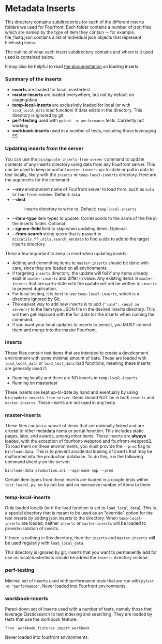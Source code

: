 Metadata Inserts
============

[This directory](.) contains subdirectories for each of the different inserts folders we used for Fourfront. Each folder contains a number of json files which are named by the type of item they contain -- for example, file_fastq.json contains a list of individual json objects that represent FileFastq items.

The outline of what each insert subdirectory contains and where is it used used is contained below.

It may also be helpful to read [the documentation](../../../../docs/inserts.md) on loading inserts.

### Summary of the inserts

- **inserts** are loaded for local, mastertest
- **master-inserts** are loaded everywhere, but not by default on staging/data
- **temp-local-inserts** are exclusively loaded for local (or with `load_local_data` load function) if data exists in the directory. This directory is ignored by git
- **perf-testing** used with `pytest -m performance` tests. Currently not working
- **workbook-inserts** used in a number of tests, including those leveraging ES

### Updating inserts from the server

You can use the `bin/update-inserts-from-server` command to update contents of any inserts directory using data from any Fourfront server. This can be used to keep important `master-inserts` up-to-date or pull in data to test locally, likely with the `inserts` or `temp-local-inserts` directory. Here are the arguments for the command:
- **--env <FF>** environment name of Fourfront server to load from, such as `data` or `fourfront-webdev`. Default: `data`
- **--dest <dir>**  inserts directory to write to. Default: `temp-local-inserts`
- **--item-type <type>** item types to update. Corresponds to the name of the file in the inserts folder. Optional
- **--ignore-field <field>** field to skip when updating items. Optional
- **--from-search <query>** string query that is passed to `dcicutils.ff_utils.search_metdata` to find uuids to add to the target inserts directory

There a few important to keep in mind when updating inserts:
- Adding and committing items to `master-inserts` should be done with care, since they are loaded on all environments.
- If targeting `inserts` directory, the update will fail if any items already exist in `master-inserts` and differ in value. Any existing items in `master-inserts` that are up-to-date with the update will not be written to `inserts` to prevent duplication.
- For local testing, it is best to use `temp-local-inserts`, which is a directory ignored by Git.
- The easiest way to add new inserts is to add `{"uuid": <uuid on server>}` to the item type JSON file in the desired inserts directory. This will then get replaced with the full data for the inserts when running the command.
- If you want your local updates to inserts to persist, you MUST commit them and merge into the master Fourfront.

### inserts

These files contain test items that are intended to create a development environment with some minimal amount of data. These are loaded with `load_local_data` or `load_test_data` load functions, meaning these inserts are generally used if:
- Running locally and there are NO inserts in `temp-local-inserts`
- Running on mastertest

These inserts are kept up-to-date by hand and eventually by using `bin/update-inserts-from-server`. Items should NOT be in both `inserts` and `master-inserts`. These inserts are not used in any tests.

### master-inserts

These files contain a subset of items that are minimally linked and are crucial to other metadata items or portal function. This includes static pages, labs, and awards, among other items. These inserts are **always** loaded, with the exception of fourfront-webprod and fourfront-webprod2. To load them on these environments, you must provide the `--prod` flag to `bin/load-data`. This is to prevent accidental loading of inserts that may be malformed into the production database. To do this, run the following command directly on the server:

```
bin/load-data production.ini --app-name app --prod
```

Certain item types from these inserts are loaded in a couple tests within `test_loadxl.py`, so try not too add an excessive number of items to them.

### temp-local-inserts

Only loaded locally (or if the load function is set to `load_local_data`). This is a special directory that is meant to be used as an "override" option for the test inserts by adding json inserts to the directory. When `temp-local-inserts` are loaded, neither `inserts` or `master-inserts` will be loaded to provide isolation of inserts.

If there is nothing in this directory, then the `inserts` and `master-inserts` will be used regularly with `load_local_data`.

This directory is ignored by git; inserts that you want to permanently add for use on local/mastertests should be added the `inserts` directory instead.

### perf-testing

Minimal set of inserts used with performance tests that are run with `pytest -m "performance"`. Never loaded into Fourfront environments.

### workbook-inserts

Pared-down set of inserts used with a number of tests, namely those that leverage Elasticsearch to test indexing and searching. They are loaded by tests that use the workbook feature:

```
from .workbook_fixtures import workbook
```

Never loaded into fourfront environments.
